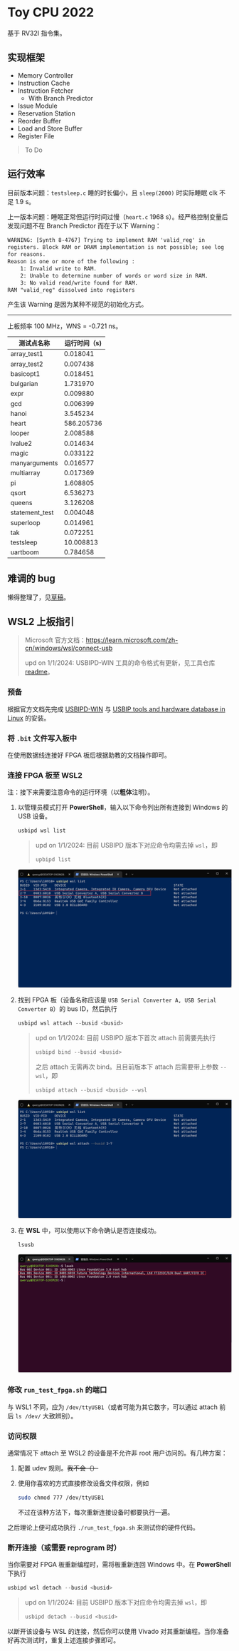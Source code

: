 # Toy CPU 2022

基于 RV32I 指令集。

## 实现框架

- Memory Controller
- Instruction Cache
- Instruction Fetcher
  - With Branch Predictor
- Issue Module
- Reservation Station
- Reorder Buffer
- Load and Store Buffer
- Register File

> To Do

## 运行效率

目前版本问题：`testsleep.c` 睡的时长偏小，且 `sleep(2000)` 时实际睡眠 clk 不足 1.9 s。

上一版本问题：睡眠正常但运行时间过慢（`heart.c` 1968 s）。经严格控制变量后发现问题不在 Branch Predictor 而在于以下 Warning：

```
WARNING: [Synth 8-4767] Trying to implement RAM 'valid_reg' in registers. Block RAM or DRAM implementation is not possible; see log for reasons.
Reason is one or more of the following :
	1: Invalid write to RAM. 
	2: Unable to determine number of words or word size in RAM. 
	3: No valid read/write found for RAM. 
RAM "valid_reg" dissolved into registers
```

产生该 Warning 是因为某种不规范的初始化方式。

------

上板频率 100 MHz，WNS = -0.721 ns。

| 测试点名称     | 运行时间（s) |
| -------------- | ------------ |
| array_test1    | 0.018041     |
| array_test2    | 0.007438     |
| basicopt1      | 0.018451     |
| bulgarian      | 1.731970     |
| expr           | 0.009880     |
| gcd            | 0.006399     |
| hanoi          | 3.545234     |
| heart          | 586.205736   |
| looper         | 2.008588     |
| lvalue2        | 0.014634     |
| magic          | 0.033122     |
| manyarguments  | 0.016577     |
| multiarray     | 0.017369     |
| pi             | 1.608805     |
| qsort          | 6.536273     |
| queens         | 3.126208     |
| statement_test | 0.004048     |
| superloop      | 0.014961     |
| tak            | 0.072251     |
| testsleep      | 10.008813    |
| uartboom       | 0.784658     |

## 难调的 bug

懒得整理了，见[草稿](attach/cpu_draft.pdf)。

## WSL2 上板指引

> Microsoft 官方文档：https://learn.microsoft.com/zh-cn/windows/wsl/connect-usb
>
> upd on 1/1/2024: USBIPD-WIN 工具的命令格式有更新，见工具仓库 [readme](https://github.com/dorssel/usbipd-win)。

### 预备

根据官方文档先完成 [USBIPD-WIN](https://learn.microsoft.com/en-us/windows/wsl/connect-usb#install-the-usbipd-win-project) 与 [USBIP tools and hardware database in Linux](https://learn.microsoft.com/en-us/windows/wsl/connect-usb#install-the-usbipd-win-project) 的安装。

### 将 `.bit` 文件写入板中

在使用数据线连接好 FPGA 板后根据助教的文档操作即可。

### 连接 FPGA 板至 WSL2

注：接下来需要注意命令的运行环境（以**粗体**注明）。

1. 以管理员模式打开 **PowerShell**，输入以下命令列出所有连接到 Windows 的 USB 设备。

    ```powershell
    usbipd wsl list
    ```

    > upd on 1/1/2024: 目前 USBIPD 版本下对应命令均需去掉 `wsl`，即
    >
    > ```powershell
    > upbipd list
    > ```

    ![img1](attach/fig1.png)

2. 找到 FPGA 板（设备名称应该是 `USB Serial Converter A, USB Serial Converter B`）的 bus ID，然后执行

    ```powershell
    usbipd wsl attach --busid <busid>
    ```

    > upd on 1/1/2024: 目前 USBIPD 版本下首次 attach 前需要先执行
    >
    > ```powershell
    > usbipd bind --busid <busid>
    > ```
    >
    > 之后 attach 无需再次 bind。且目前版本下 attach 后需要带上参数 `--wsl`，即
    >
    > ```powershell
    > usbipd attach --busid <busid> --wsl
    > ```

    ![img2](attach/fig2.png)

3. 在 **WSL** 中，可以使用以下命令确认是否连接成功。

    ```bash
    lsusb
    ```

    ![img3](attach/fig3.png)

### 修改 `run_test_fpga.sh` 的端口

与 WSL1 不同，应为 `/dev/ttyUSB1`（或者可能为其它数字，可以通过 attach 前后 `ls /dev/` 大致辨别）。

### 访问权限

通常情况下 attach 至 WSL2 的设备是不允许非 root 用户访问的。有几种方案：

1. 配置 udev 规则。~~我不会（）~~
2. 使用你喜欢的方式直接修改设备文件权限，例如

    ```bash
    sudo chmod 777 /dev/ttyUSB1
    ```
    
    不过在该种方法下，每次重新连接设备时都要执行一遍。

之后理论上便可成功执行 `./run_test_fpga.sh` 来测试你的硬件代码。

### 断开连接（或需要 reprogram 时）

当你需要对 FPGA 板重新编程时，需将板重新连回 Windows 中。在 **PowerShell** 下执行

```powershell
usbipd wsl detach --busid <busid>
```

> upd on 1/1/2024: 目前 USBIPD 版本下对应命令均需去掉 `wsl`，即
>
> ```powershell
> usbipd detach --busid <busid>
> ```

以断开该设备与 WSL 的连接，然后你可以使用 Vivado 对其重新编程。当你准备好再次测试时，重复上述连接步骤即可。
